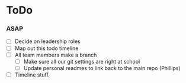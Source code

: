 # ToDo

### ASAP

  - [ ] Decide on leadership roles
  - [ ] Map out this todo timeline
  - [ ] All team members make a branch
	- [ ] Make sure all our git settings are right at school
	- [ ] Update personal readmes to link back to the main repo (Phillips)
  - [ ] Timeline stuff.	
